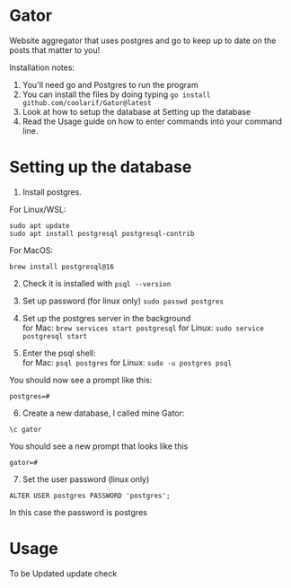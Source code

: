 # Gator

Website aggregator that uses postgres and go to keep up to date on the posts that matter to you!

Installation notes: 
1) You'll need go and Postgres to run the program
2) You can install the files by doing typing ```go install github.com/coolarif/Gator@latest```  
3) Look at how to setup the database at Setting up the database
4) Read the Usage guide on how to enter commands into your command line.

# Setting up the database
1) Install postgres.  

For Linux/WSL:  
```
sudo apt update 
sudo apt install postgresql postgresql-contrib
```  
For MacOS: 
```
brew install postgresql@16
```

2) Check it is installed with ```psql --version```

3) Set up password (for linux only) ```sudo passwd postgres```

4) Set up the postgres server in the background<br>
for Mac: ```brew services start postgresql```
for Linux: ```sudo service postgresql start```

5) Enter the psql shell:<br>
for Mac: ```psql postgres```
for Linux: ```sudo -u postgres psql```

You should now see a prompt like this: 
```
postgres=#
```

6) Create a new database, I called mine Gator:
```
\c gator
```
You should see a new prompt that looks like this
```
gator=#
```

7) Set the user password (linux only)
```
ALTER USER postgres PASSWORD 'postgres';
```  
In this case the password is postgres  
  
# Usage
To be Updated
update check
